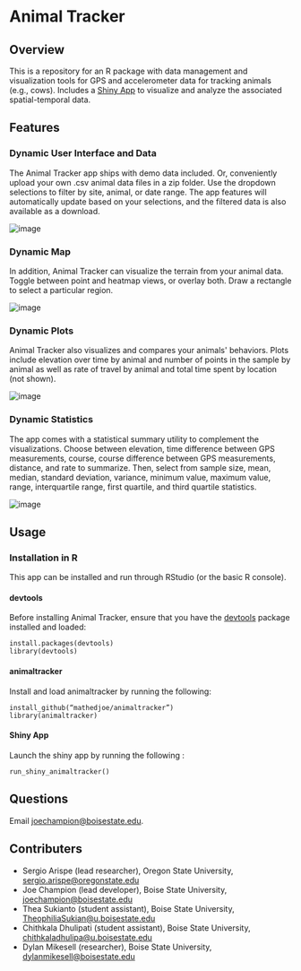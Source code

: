 # Animal Tracker

## Overview

This is a repository for an R package with data management and visualization tools for GPS and accelerometer data for tracking animals (e.g., cows). Includes a [Shiny App](https://shiny.rstudio.com/) to visualize and analyze the associated spatial-temporal data.

## Features

### Dynamic User Interface and Data

The Animal Tracker app ships with demo data included. Or, conveniently upload your own .csv animal data files in a zip folder. Use the dropdown selections to filter by site, animal, or date range. The app features will automatically update based on your selections, and the filtered data is also available as a download.

![image](https://user-images.githubusercontent.com/37714689/52103856-0974ec80-25a5-11e9-8939-c7dc2cddaf68.png)

### Dynamic Map

In addition, Animal Tracker can visualize the terrain from your animal data. Toggle between point and heatmap views, or overlay both. Draw a rectangle to select a particular region. 

![image](https://user-images.githubusercontent.com/37714689/52103747-7340c680-25a4-11e9-925f-bcb08e70e584.png)

### Dynamic Plots

Animal Tracker also visualizes and compares your animals' behaviors. Plots include elevation over time by animal and number of points in the sample by animal as well as rate of travel by animal and total time spent by location (not shown).

![image](https://user-images.githubusercontent.com/37714689/52104155-602ef600-25a6-11e9-85ed-ec84b9712955.png)

### Dynamic Statistics

The app comes with a statistical summary utility to complement the visualizations. Choose between elevation, time difference between GPS measurements, course, course difference between GPS measurements, distance, and rate to summarize. Then, select from sample size, mean, median, standard deviation, variance, minimum value, maximum value, range, interquartile range, first quartile, and third quartile statistics. 

![image](https://user-images.githubusercontent.com/37714689/52104169-7d63c480-25a6-11e9-8060-c43f8359b3ae.png)



## Usage

### Installation in R
This app can be installed and run through RStudio (or the basic R console).

#### devtools
Before installing Animal Tracker, ensure that you have the [devtools](https://github.com/r-lib/devtools) package installed and loaded:
```
install.packages(devtools) 
library(devtools)
```

#### animaltracker
Install and load animaltracker by running the following:
```
install_github(“mathedjoe/animaltracker”)
library(animaltracker) 
```
#### Shiny App
Launch the shiny app by running the following :
```
run_shiny_animaltracker()
```
## Questions
Email [joechampion@boisestate.edu](mailto:joechampion@boisestate.edu).

## Contributers

* Sergio Arispe (lead researcher), Oregon State University, <sergio.arispe@oregonstate.edu>
* Joe Champion (lead developer), Boise State University, <joechampion@boisestate.edu>
* Thea Sukianto (student assistant), Boise State University, <TheophiliaSukian@u.boisestate.edu>
* Chithkala Dhulipati (student assistant), Boise State University, <chithkaladhulipa@u.boisestate.edu>
* Dylan Mikesell (researcher), Boise State University, <dylanmikesell@boisestate.edu>

